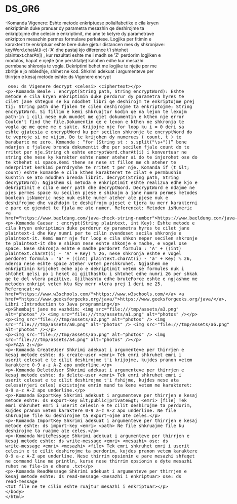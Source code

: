 # DS_GR6

-Komanda Vigenere: Eshte metode enkriptuese polialfabetike e cila kryen enkriptimin duke pranuar dy parametra mesazhin qe deshirojme ta enkriptojme dhe celesin e enkriptimit, me ane te ketyre dy parametrave enkripton mesazhin permes formulave perkatese. Logjika per fitimin e karakterit te enkriptuar eshte bere duke gjetur distancen mes dy shkronjave: keyWord.chatAt(i-c)-'A' dhe pastaj kjo diference t'i shtohet 
plaintext.charAt(i) , kur rezultati eshte me i madh se 'Z' perdorim logjiken e modulos, hapat e njejte (me pershtatje) kalohen edhe kur 
mesazhi permbane shkronja te vogla. Dekriptimi behet me logjike te njejte por me zbritje e jo mbledhje, shihet ne kod.
Shkrimi adekuat i argumenteve per thirrjen e kesaj metode eshte: ds Vigenere encrypt <celesi> <plaintext>
                                                            ose: ds Vigenere decrypt <celesi> <ciphertext>

-Komanda Beale :
encrypt(String path, String encryptWord):
Eshte metode e cila kryen enkriptimin duke perdorur dy parametra hyres te cilet jane shtegun se ku ndodhet libri qe deshirojm te enkriptojme prej tij: String path dhe fjalen te cilen deshirojme ta enkriptojme: String encryptWord. Si fillim e kemi shkruajtur kodin qe na lejon te lexojm path-in i cili nese nuk mundet me gjet dokumentin e kthen nje error Couldn't find the file.Dokumentin qe e lexon e kthen ne shkronja te vogla qe me qene me e sakte. Krijojme nje for loop ku i = 0 deri sa eshte gjatesia e encryptWord ku per secilen shkronje te encryptWord do te veproje si ne vijim. Do te krijohen dy numerues ( count, t ) te barabarte me zero.
Komanda : “for (String st : s.split("\\s+"))” bene ndarjen e fjaleve brenda dokumentit dhe per secilen fjale count do te rritet per nje.String ch eshte encryptWord.charAt(i) i konvertuar ne string dhe nese ky karakter eshte numer ateher ai do te injorohet ose do te 
kthehet si space.Kemi thene se nese st fillon me ch ateher te nderpritet kerkimi perndryshe te rritet t per nje. Komanda if (t < count) eshte komande e cila kthen karakteret te cilat e permbushin kushtin se ato ndodhen brenda librit. 
decrypt(String path, String decryptWord):
Ngjashem si metoda e enkriptimit eshte realizua edhe kjo e dekriptimit e cila e merr path dhe 
decryptWord. DecryptWord e ndajme ne pjes permes space ku secilen pjese e shikojm a jane numra
permes metodes boolean isNumeric nese nuk eshte numer ateher ate pjese nuk e deshifrojme dhe 
vazhdojm te deshifrojm pjeset e tjera ku merr karakterni e pare qe gjendet te fjala me ate 
numer.
Referencat: Metoden isNumeric https://www.baeldung.com/java-check-string-number

-Komanda Caesar :
encrypt(String plaintext, int Key):
Eshte metode e cila kryen enkriptimin duke perdorur dy parametra hyres te cilet jane 
plaintext-i dhe Key numri per te cilin zvendoset secila shkronje e plaintext-it. Kemi marr 
nje for loop e cila shkon neper secilen shkronje te plaintext-it dhe e shikon nese eshte shkonje
e madhe, e vogel ose space. Nese shkronja eshte e madhe perdoret formula :
'A' + ((int) plaintext.charAt(i) - 'A' + Key) % 26,
nese shkronja eshte e vogel perdoret formula :
'a' + ((int) plaintext.charAt(i) - 'a' + Key) % 26,
ndersa nese eshte space ateher vetem pershkruhet.
Ngjashem me enkriptimin krijohet edhe ajo e dekriptimit vetem se formules nuk i shtohet qelsi po
i heket ai gjithashtu i shtohet edhe numri 26 per shkak qe te del vlera pozitive.
Gjithashtu edhe bruteForce eshte e ngjashme me metoden enkript vetem ktu Key merr vlera prej 1 deri ne 25.
Referencat:https://www.w3schools.com/ https://www.geeksforgeeks.org/java/, Libri :Introduction to Java programming

Shembujt jane ne vazhdim:
![photos](photos/Capture4.jpg)
![photos](photos/Capture5.jpg)

![photos](photos/Capture3.png)
![photos](photos/Capture6.jpg)
![photos](photos/Capture7.jpg)

![photos](photos/Capture8.jpg)
![photos](photos/Capture9.jpg)

FAZA 2:

-Komanda CreateUser
Shkrimi adekuat i argumenteve per thirrjen e kesaj metode eshte: ds create-user <emri> 
Tek emri shkruhet emri i userit celesat e te cilit deshirojme t'i krijojme, kujdes pranon vetem karaktere 0-9 a-z A-Z apo underline.

-Komanda DeleteUser
Shkrimi adekuat i argumenteve per thirrjen e kesaj metode eshte: ds delete-user <emri> 
Tek emri shkruhet emri i userit celesat e te cilit deshirojme t'i fshijme, kujdes nese ata celesa(njeri celes) ekzistojne emrin mund ta kene vetem me karakteret: 0-9 a-z A-Z apo underline.      
  
-Komanda ExportKey
Shkrimi adekuat i argumenteve per thirrjen e kesaj metode eshte: ds export-key  <public|private> <emri> [file]
Tek emri shkruhet emri i userit celesin e te cilit deshirojme ta perdorim, kujdes pranon vetem karaktere 0-9 a-z A-Z apo underline.
Ne file shkruajme file ku deshirojme ta export-ojme ate celes.
  
-Komanda ImportKey
Shkrimi adekuat i argumenteve per thirrjen e kesaj metode eshte: ds import-key <emri> <path>
Ne file shkruajme file ku deshirojme ta ruajme ate celes.
  
-Komanda WriteMessage
Shkrimi adekuat i argumenteve per thirrjen e kesaj metode eshte: ds write-message <emri> <mesazhi>
                                                            ose: ds write-message <emri> <mesazhi> <file>
Tek emri shkruhet emri i userit celesin e te cilit deshirojme ta perdorim, kujdes pranon vetem karaktere 0-9 a-z A-Z apo underline.
Nese thirrim opsionin e pare mesazhi shfaqet ne command line me println, kurse nese thirrim opsionin e dyte mesazhi ruhet ne file-in e dhene .txt 

-Komanda ReadMessage
Shkrimi adekuat i argumenteve per thirrjen e kesaj metode eshte: ds read-message <mesazhi i enkriptuar>
                                                            ose: ds read-message <txt file ne te cilin eshte ruajtur mesazhi i enkriptuar>
